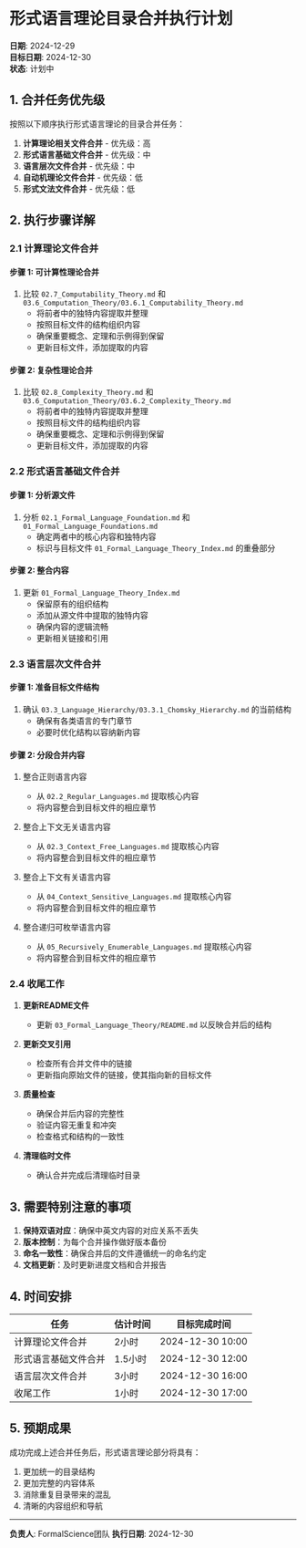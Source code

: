 # 形式语言理论目录合并执行计划

**日期**: 2024-12-29  
**目标日期**: 2024-12-30  
**状态**: 计划中  

## 1. 合并任务优先级

按照以下顺序执行形式语言理论的目录合并任务：

1. **计算理论相关文件合并** - 优先级：高
2. **形式语言基础文件合并** - 优先级：中
3. **语言层次文件合并** - 优先级：中
4. **自动机理论文件合并** - 优先级：低
5. **形式文法文件合并** - 优先级：低

## 2. 执行步骤详解

### 2.1 计算理论文件合并

#### 步骤 1: 可计算性理论合并

1. 比较 `02.7_Computability_Theory.md` 和 `03.6_Computation_Theory/03.6.1_Computability_Theory.md`
   - 将前者中的独特内容提取并整理
   - 按照目标文件的结构组织内容
   - 确保重要概念、定理和示例得到保留
   - 更新目标文件，添加提取的内容

#### 步骤 2: 复杂性理论合并

1. 比较 `02.8_Complexity_Theory.md` 和 `03.6_Computation_Theory/03.6.2_Complexity_Theory.md`
   - 将前者中的独特内容提取并整理
   - 按照目标文件的结构组织内容
   - 确保重要概念、定理和示例得到保留
   - 更新目标文件，添加提取的内容

### 2.2 形式语言基础文件合并

#### 步骤 1: 分析源文件

1. 分析 `02.1_Formal_Language_Foundation.md` 和 `01_Formal_Language_Foundations.md`
   - 确定两者中的核心内容和独特内容
   - 标识与目标文件 `01_Formal_Language_Theory_Index.md` 的重叠部分

#### 步骤 2: 整合内容

1. 更新 `01_Formal_Language_Theory_Index.md`
   - 保留原有的组织结构
   - 添加从源文件中提取的独特内容
   - 确保内容的逻辑流畅
   - 更新相关链接和引用

### 2.3 语言层次文件合并

#### 步骤 1: 准备目标文件结构

1. 确认 `03.3_Language_Hierarchy/03.3.1_Chomsky_Hierarchy.md` 的当前结构
   - 确保有各类语言的专门章节
   - 必要时优化结构以容纳新内容

#### 步骤 2: 分段合并内容

1. 整合正则语言内容
   - 从 `02.2_Regular_Languages.md` 提取核心内容
   - 将内容整合到目标文件的相应章节

2. 整合上下文无关语言内容
   - 从 `02.3_Context_Free_Languages.md` 提取核心内容
   - 将内容整合到目标文件的相应章节

3. 整合上下文有关语言内容
   - 从 `04_Context_Sensitive_Languages.md` 提取核心内容
   - 将内容整合到目标文件的相应章节

4. 整合递归可枚举语言内容
   - 从 `05_Recursively_Enumerable_Languages.md` 提取核心内容
   - 将内容整合到目标文件的相应章节

### 2.4 收尾工作

1. **更新README文件**
   - 更新 `03_Formal_Language_Theory/README.md` 以反映合并后的结构

2. **更新交叉引用**
   - 检查所有合并文件中的链接
   - 更新指向原始文件的链接，使其指向新的目标文件

3. **质量检查**
   - 确保合并后内容的完整性
   - 验证内容无重复和冲突
   - 检查格式和结构的一致性

4. **清理临时文件**
   - 确认合并完成后清理临时目录

## 3. 需要特别注意的事项

1. **保持双语对应**：确保中英文内容的对应关系不丢失
2. **版本控制**：为每个合并操作做好版本备份
3. **命名一致性**：确保合并后的文件遵循统一的命名约定
4. **文档更新**：及时更新进度文档和合并报告

## 4. 时间安排

| 任务 | 估计时间 | 目标完成时间 |
|-----|---------|------------|
| 计算理论文件合并 | 2小时 | 2024-12-30 10:00 |
| 形式语言基础文件合并 | 1.5小时 | 2024-12-30 12:00 |
| 语言层次文件合并 | 3小时 | 2024-12-30 16:00 |
| 收尾工作 | 1小时 | 2024-12-30 17:00 |

## 5. 预期成果

成功完成上述合并任务后，形式语言理论部分将具有：

1. 更加统一的目录结构
2. 更加完整的内容体系
3. 消除重复目录带来的混乱
4. 清晰的内容组织和导航

---

**负责人**: FormalScience团队
**执行日期**: 2024-12-30
